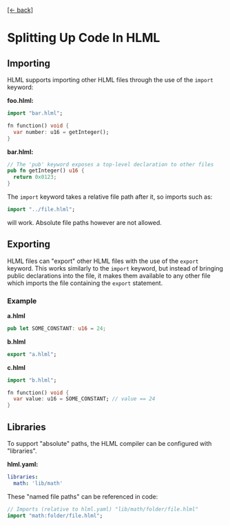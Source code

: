 [[← back]](./README.md)

# Splitting Up Code In HLML

## Importing
HLML supports importing other HLML files through the use of the `import` keyword:

**foo.hlml:**
```dart
import "bar.hlml";

fn function() void {
  var number: u16 = getInteger();
}
```

**bar.hlml:**
```rust
// The 'pub' keyword exposes a top-level declaration to other files
pub fn getInteger() u16 {
  return 0x0123;
}
```

The `import` keyword takes a relative file path after it, so imports such as:
```dart
import "../file.hlml";
```
will work. Absolute file paths however are not allowed. 

## Exporting
HLML files can "export" other HLML files with the use of the `export` keyword. This works similarly to the `import` keyword, but instead of bringing public declarations into the file, it makes them available to any other file which imports the file containing the `export` statement.

### Example
**a.hlml**
```rust
pub let SOME_CONSTANT: u16 = 24;
````

**b.hlml**
```dart
export "a.hlml";
```

**c.hlml**
```dart
import "b.hlml";

fn function() void {
  var value: u16 = SOME_CONSTANT; // value == 24
}
```

## Libraries
To support "absolute" paths, the HLML compiler can be configured with "libraries".

**hlml.yaml:**
```yaml
libraries:
  math: 'lib/math'
```

These "named file paths" can be referenced in code:
```dart
// Imports (relative to hlml.yaml) "lib/math/folder/file.hlml"
import "math:folder/file.hlml";
```